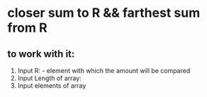 # closer sum to R && farthest sum from R

## to work with it:  
1. Input R: - element with which the amount will be compared  
2. Input Length of array:  
3. Input elements of array  
